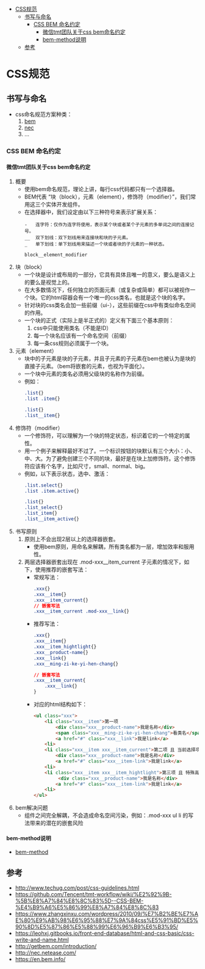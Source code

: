 <!-- TOC -->

- [CSS规范](#css规范)
    - [书写与命名](#书写与命名)
        - [CSS BEM 命名约定](#css-bem-命名约定)
            - [微信tmt团队关于css bem命名约定](#微信tmt团队关于css-bem命名约定)
            - [bem-method说明](#bem-method说明)
    - [参考](#参考)

<!-- /TOC -->

# CSS规范

## 书写与命名

- css命名规范方案种类：
    1. [bem](https://en.bem.info/)
    2. [nec](http://nec.netease.com/)
    3. ...

### CSS BEM 命名约定

#### 微信tmt团队关于css bem命名约定

1. 概要
    - 使用bem命名规范，理论上讲，每行css代码都只有一个选择器。
    - BEM代表 “块（block），元素（element），修饰符（modifier）”，我们常用这三个实体开发组件。
    - 在选择器中，我们设定由以下三种符号来表示扩展关系：
        ```
        -   连字符：仅作为连字符使用，表示某个块或者某个子元素的多单词之间的连接记号。
        __  双下划线：双下划线用来连接块和块的子元素。
        _   单下划线：单下划线用来描述一个块或者块的子元素的一种状态。

        block__element_modifier
        ```
2. 块（block）
    - 一个块是设计或布局的一部分，它具有具体且唯一的意义，要么是语义上的要么是视觉上的。
    - 在大多数情况下，任何独立的页面元素（或复杂或简单）都可以被视作一个块。它的html容器会有一个唯一的css类名，也就是这个块的名字。
    - 针对块的css类名会加一些前缀（ui-），这些前缀在css中有类似命名空间的作用。
    - 一个块的正式（实际上是半正式的）定义有下面三个基本原则：
        1. css中只能使用类名（不能是ID）
        2. 每一个块名应该有一个命名空间（前缀）
        3. 每一条css规则必须属于一个块。
3. 元素（element）
    - 块中的子元素是块的子元素，并且子元素的子元素在bem也被认为是块的直接子元素。（bem将嵌套的元素，也视为平面化）。
    - 一个块中元素的类名必须用父级块的名称作为前缀。
    - 例如：
        ```css
        .list{}
        .list .item{}

        .list{}
        .list__item{}
        ```
4. 修饰符（modifier）
    - 一个修饰符，可以理解为一个块的特定状态，标识着它的一个特定的属性。
    - 用一个例子来解释最好不过了。一个标识按钮的块默认有三个大小：小、中、大。为了避免创建三个不同的块，最好是在块上加修饰符。这个修饰符应该有个名字，比如尺寸，small、normal、big。
    - 例如，以下表示状态，选中、激活：
        ```css
        .list.select{}
        .list .item.active{}

        .list{}
        .list_select{}
        .list_item{}
        .list__item_active{}
        ```
5. 书写原则
    1. 原则上不会出现2层以上的选择器嵌套。
        - 使用bem原则，用命名来解耦，所有类名都为一层，增加效率和服用性。
    2. 两层选择器嵌套出现在 .mod-xxx__item_current 子元素的情况下，如下，使用推荐的嵌套写法：
        - 常规写法：
            ```css
            .xxx{}
            .xxx__item{}
            .xxx__item_current{}
            // 嵌套写法
            .xxx__item_current .mod-xxx__link{}
            ```
        - 推荐写法：
            ```css
            .xxx{}
            .xxx__item{}
            .xxx__item_hightlight{}
            .xxx__product-name{}
            .xxx__link{}
            .xxx__ming-zi-ke-yi-hen-chang{}
            
            // 嵌套写法
            .xxx__item_current{
                .xxx__link{}
            }
            ```
        - 对应的html结构如下：
            ```html
            <ul class="xxx">
                <li class="xxx__item">第一项
                    <div class="xxx__product-name">我是名称</div>
                    <span class="xxx__ming-zi-ke-yi-hen-chang">看类名</span>
                    <a href="#" class="xxx__link">我是link</a>
                <li>
                <li class="xxx__item xxx__item_current">第二项 且 当前选择项
                    <div class="xxx__product-name">我是名称</div>
                    <a href="#" class="xxx__item-link">我是link</a>
                <li>
                <li class="xxx__item xxx__item_hightlight">第三项 且 特殊高亮
                     <div class="xxx__product-name">我是名称</div>
                    <a href="#" class="xxx__item-link">我是link</a>
                <li>
            </ul>
            ```
6. bem解决问题
    - 组件之间完全解耦，不会造成命名空间污染，例如：.mod-xxx ul li 的写法带来的潜在的嵌套风险


#### bem-method说明

- [bem-method](https://github.com/bem-site/bem-method)



## 参考

- http://www.techug.com/post/css-guidelines.html
- https://github.com/Tencent/tmt-workflow/wiki/%E2%92%9B-%5B%E8%A7%84%E8%8C%83%5D--CSS-BEM-%E4%B9%A6%E5%86%99%E8%A7%84%E8%8C%83
- https://www.zhangxinxu.com/wordpress/2010/09/%E7%B2%BE%E7%AE%80%E9%AB%98%E6%95%88%E7%9A%84css%E5%91%BD%E5%90%8D%E5%87%86%E5%88%99%E6%96%B9%E6%B3%95/
- https://leohxj.gitbooks.io/front-end-database/html-and-css-basic/css-write-and-name.html
- http://getbem.com/introduction/
- http://nec.netease.com/
- https://en.bem.info/

